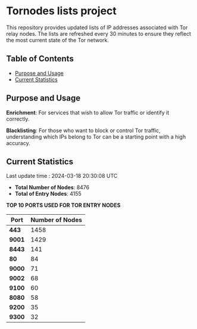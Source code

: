 # Tornodes lists project

This repository provides updated lists of IP addresses associated with Tor relay nodes. The lists are refreshed every 30 minutes to ensure they reflect the most current state of the Tor network.

## Table of Contents

- [Purpose and Usage](#purpose-and-usage)
- [Current Statistics](#current-statistics)


## Purpose and Usage

**Enrichment**: For services that wish to allow Tor traffic or identify it correctly.

**Blacklisting**: For those who want to block or control Tor traffic, understanding which IPs belong to Tor can be a starting point with a high accuracy.

## Current Statistics

Last update time : 2024-03-18 20:30:08 UTC

- **Total Number of Nodes**: 8476
- **Total of Entry Nodes**: 4155

**TOP 10 PORTS USED FOR TOR ENTRY NODES**

| **Port** | **Number of Nodes** |
|------|-----------------|
| **443**   | 1458  |
| **9001**   | 1429  |
| **8443**   | 141  |
| **80**   | 84  |
| **9000**   | 71  |
| **9002**   | 68  |
| **9100**   | 60  |
| **8080**   | 58  |
| **9200**   | 35  |
| **9300**   | 32  |

